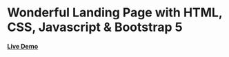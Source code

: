 # Wonderful Landing Page with HTML, CSS, Javascript & Bootstrap 5

**[Live Demo](https://free-easy-code.github.io/landingpage01/)**
